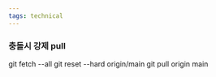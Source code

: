```yaml
---
tags: technical
---
```


### 충돌시 강제 pull
git fetch --all
git reset --hard origin/main
git pull origin main